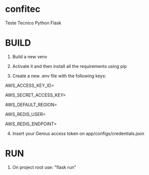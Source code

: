 # confitec
Teste Tecnico Python Flask

# BUILD

1. Build a new venv

2. Activate it and then install all the requirements using pip

3. Create a new .env file with the following keys:

AWS_ACCESS_KEY_ID=

AWS_SECRET_ACCESS_KEY=

AWS_DEFAULT_REGION=


AWS_REDIS_USER=

AWS_REDIS_ENDPOINT=


4. Insert your Genius access token on app/configs/credentials.json

# RUN

1. On project root use: "flask run"
